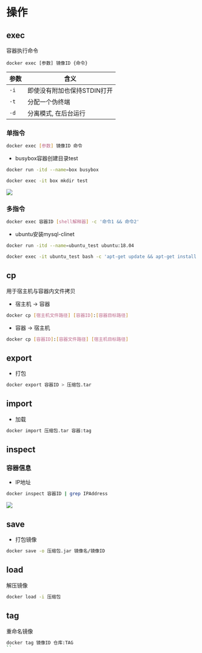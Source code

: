 <!--
 * @Author       : dmjcb@outlook.com
 * @Date         : 2024-09-04 02:23:02
 * @LastEditors  : dmjcb@outlook.com
 * @LastEditTime : 2024-09-06 19:28:42
-->


# 操作

## exec

容器执行命令

```shell
docker exec [参数] 镜像ID {命令}
```

| 参数 | 含义                        |
| ---- | --------------------------- |
| `-i` | 即使没有附加也保持STDIN打开 |
| `-t` | 分配一个伪终端              |
| `-d` | 分离模式, 在后台运行        |

### 单指令

```sh
docker exec [参数] 镜像ID 命令
```

- busybox容器创建目录test

```sh
docker run -itd --name=box busybox 

docker exec -it box mkdir test
```

![](/.imgur/20220112043735.png)

### 多指令

```sh
docker exec 容器ID [shell解释器] -c '命令1 && 命令2'
```

- ubuntu安装mysql-clinet

```sh
docker run -itd --name=ubuntu_test ubuntu:18.04

docker exec -it ubuntu_test bash -c 'apt-get update && apt-get install -y mysql-client'
```

##  cp

用于宿主机与容器内文件拷贝

- 宿主机 -> 容器

```sh
docker cp [宿主机文件路径] [容器ID]:[容器目标路径]
```

- 容器 -> 宿主机

```sh
docker cp [容器ID]:[容器文件路径] [宿主机目标路径]
```

## export

- 打包

```sh
docker export 容器ID > 压缩包.tar
```

## import

- 加载

```sh
docker import 压缩包.tar 容器:tag
```

## inspect

### 容器信息

- IP地址

```sh
docker inspect 容器ID | grep IPAddress
```

![](/.imgur/20220219213015.png)


## save

- 打包镜像

```sh
docker save -o 压缩包.jar 镜像名/镜像ID
```

## load

解压镜像

```sh
docker load -i 压缩包
```

## tag

重命名镜像

```sh
docker tag 镜像ID 仓库:TAG
``
